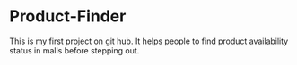 # Product-Finder
This is my first project on git hub. It helps people to find product availability status in malls before stepping out.
